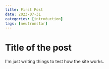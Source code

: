 ```yaml
---
title: First Post
date: 2023-07-31
categories: [introduction]
tags: [neutronstar]
---
```


# Title of the post
I'm just writing things to test how the site works.